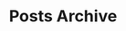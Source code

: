 ---
title: "Posts Archive"
layout: event_archive
type: post
description: Archive of historical posts.
---